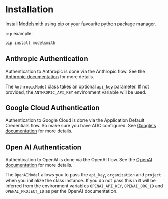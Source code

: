 # Installation

Install Modelsmith using pip or your favourite python package manager.

`pip` example:
```bash
pip install modelsmith
```

## Anthropic Authentication

Authentication to Anthropic is done via the Anthropic flow. See the [Anthropic documentation](https://docs.anthropic.com/en/docs/quickstart#set-your-api-key) for more details. 

The `AnthropicModel` class takes an optional `api_key` parameter. If not provided, the `ANTHROPIC_API_KEY` environment variable will be used.

## Google Cloud Authentication

Authentication to Google Cloud is done via the Application Default Credentials flow. So make sure you have ADC configured. See [Google's documentation](https://cloud.google.com/docs/authentication/provide-credentials-adc) for more details.

## Open AI Authentication
Authentication to OpenAI is done via the OpenAI flow. See the [OpenAI documentation](https://platform.openai.com/docs/quickstart/step-2-set-up-your-api-key) for more details.

The `OpenAIModel` allows you to pass the `api_key`, `organization` and `project` when you initialize the class instance. If you do not pass this in it will be inferred from the environment variables `OPENAI_API_KEY`, `OPENAI_ORG_ID` and `OPENAI_PROJECT_ID` as per the OpenAI documentation.